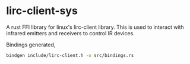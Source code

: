 # lirc-client-sys

A rust FFI library for linux's lirc-client library. This is used to interact with infrared emitters and receivers to control IR devices.

Bindings generated, 
```bash
bindgen include/lirc-client.h -o src/bindings.rs
```

